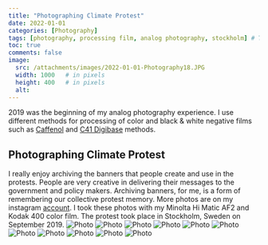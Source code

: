 ```yaml
---
title: "Photographing Climate Protest"
date: 2022-01-01
categories: [Photography]
tags: [photography, processing film, analog photography, stockholm] # TAG names should always be lowercase
toc: true
comments: false
image:
  src: /attachments/images/2022-01-01-Photography18.JPG
  width: 1000   # in pixels
  height: 400   # in pixels
  alt: 
---
```


2019 was the beginning of my analog photography experience. I use different methods for processing of color and black & white negative films such as [Caffenol](https://caffenol.com.br/en/) and [C41 Digibase](https://www.lomography.com/magazine/236651-tutorial-rollei-c41-digibase-color-film-development) methods.

## Photographing Climate Protest

I really enjoy archiving the banners that people create and use in the protests. People are very creative in delivering their messages to the government and policy makers. Archiving banners, for me, is a form of remembering our collective protest memory. More photos are on my instagram [account](https://www.instagram.com/nat.arslan/). I took these photos with my Minolta Hi Matic AF2 and Kodak 400 color film. The protest took place in Stockholm, Sweden on September 2019.
![Photo](/attachments/images/2022-01-01-Photography1.JPG)
![Photo](/attachments/images/2022-01-01-Photography2.JPG)
![Photo](/attachments/images/2022-01-01-Photography3.JPG)
![Photo](/attachments/images/2022-01-01-Photography4.JPG)
![Photo](/attachments/images/2022-01-01-Photography5.JPG)
![Photo](/attachments/images/2022-01-01-Photography6.JPG)
![Photo](/attachments/images/2022-01-01-Photography7.JPG)
![Photo](/attachments/images/2022-01-01-Photography8.JPG)
![Photo](/attachments/images/2022-01-01-Photography9.JPG)
![Photo](/attachments/images/2022-01-01-Photography10.JPG)
![Photo](/attachments/images/2022-01-01-Photography11.JPG)

